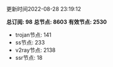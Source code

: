 更新时间2022-08-28 23:19:12

**总订阅: 98**
**总节点: 8603**
**有效节点: 2530**
- trojan节点: 141
- ss节点: 233
- v2ray节点: 2138
- ssr节点: 18
